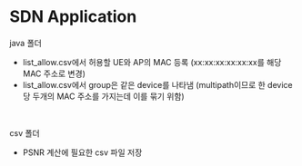 # SDN Application
java 폴더  
- list_allow.csv에서 허용할 UE와 AP의 MAC 등록 (xx:xx:xx:xx:xx:xx를 해당 MAC 주소로 변경)
- list_allow.csv에서 group은 같은 device를 나타냄 (multipath이므로 한 device당 두개의 MAC 주소를 가지는데 이를 묶기 위함)

<br>

csv 폴더

- PSNR 계산에 필요한 csv 파일 저장

<br>